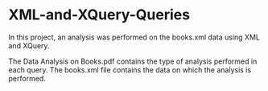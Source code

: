 # XML-and-XQuery-Queries
In this project, an analysis was performed on the books.xml data using XML and XQuery.

The Data Analysis on Books.pdf contains the type of analysis performed in each query.
The books.xml file contains the data on which the analysis is performed.
